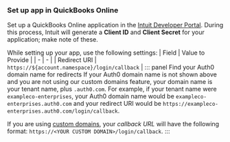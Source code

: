 ### Set up app in QuickBooks Online
Set up a QuickBooks Online application in the [Intuit Developer Portal](https://developer.intuit.com/app/developer/myapps). During this process, Intuit will generate a **Client ID** and **Client Secret** for your application; make note of these.

While setting up your app, use the following settings:
| Field | Value to Provide |
| - | - |
| Redirect URI | `https://${account.namespace}/login/callback` |
::: panel Find your Auth0 domain name for redirects
If your Auth0 domain name is not shown above and you are not using our custom domains feature, your domain name is your tenant name, plus `.auth0.com`. For example, if your tenant name were `exampleco-enterprises`, your Auth0 domain name would be `exampleco-enterprises.auth0.com` and your redirect URI would be `https://exampleco-enterprises.auth0.com/login/callback`.

If you are using [custom domains](https://auth0.com/docs/custom-domains), your <dfn data-key="callback">callback URL</dfn> will have the following format: `https://<YOUR CUSTOM DOMAIN>/login/callback`.
:::